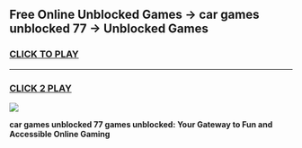 
## Free Online Unblocked Games → car games unblocked 77 → Unblocked Games
<h3>
<a href="https://premium.freeplayer.one?title=car_games_unblocked_77&ref=21F">CLICK TO PLAY</a></h3>
<hr>

<h3>
<a href="https://premium.freeplayer.one?title=car_games_unblocked_77&ref=21F">CLICK 2 PLAY</a>
  
</h3>

<a href="https://premium.freeplayer.one?title=car_games_unblocked_77&ref=21F/"><img src="https://clearcache.store/games.png"></a>


**car games unblocked 77 games unblocked: Your Gateway to Fun and Accessible Online Gaming**
